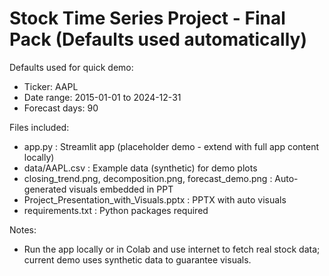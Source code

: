 # Stock Time Series Project - Final Pack (Defaults used automatically)
Defaults used for quick demo:
- Ticker: AAPL
- Date range: 2015-01-01 to 2024-12-31
- Forecast days: 90

Files included:
- app.py : Streamlit app (placeholder demo - extend with full app content locally)
- data/AAPL.csv : Example data (synthetic) for demo plots
- closing_trend.png, decomposition.png, forecast_demo.png : Auto-generated visuals embedded in PPT
- Project_Presentation_with_Visuals.pptx : PPTX with auto visuals
- requirements.txt : Python packages required

Notes:
- Run the app locally or in Colab and use internet to fetch real stock data; current demo uses synthetic data to guarantee visuals.
